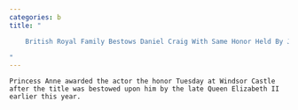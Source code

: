 ```yaml
---
categories: b
title: "

    British Royal Family Bestows Daniel Craig With Same Honor Held By James Bond

"
---
```



    Princess Anne awarded the actor the honor Tuesday at Windsor Castle after the title was bestowed upon him by the late Queen Elizabeth II earlier this year.

